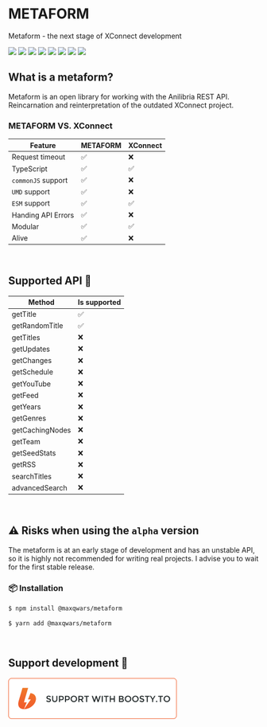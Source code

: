 # METAFORM

Metaform - the next stage of XConnect development

![](https://img.shields.io/github/issues/maxqwars/metaform)
![](https://img.shields.io/github/forks/maxqwars/metaform)
![](https://img.shields.io/github/stars/maxqwars/metaform)
![](https://img.shields.io/github/license/maxqwars/metaform)
![](https://img.shields.io/librariesio/dependents/npm/@maxqwars/metaform)
![](https://img.shields.io/github/release-date/maxqwars/metaform)
![](https://img.shields.io/github/contributors/maxqwars/metaform)
![](https://img.shields.io/github/package-json/v/maxqwars/metaform)

## What is a metaform?

Metaform is an open library for working with the Anilibria REST API. Reincarnation and reinterpretation of the outdated XConnect project.

### METAFORM VS. XConnect

| Feature            | METAFORM | XConnect |
| ------------------ | -------- | -------- |
| Request timeout    | ✅       | ❌       |
| TypeScript         | ✅       | ✅       |
| `commonJS` support | ✅       | ❌       |
| `UMD` support      | ✅       | ❌       |
| `ESM` support      | ✅       | ✅       |
| Handing API Errors | ✅       | ❌       |
| Modular            | ✅       | ✅       |
| Alive              | ✅       | ❌       |

<br />

## Supported API 🔌

| Method          | Is supported |
| --------------- | ------------ |
| getTitle        | ✅           |
| getRandomTitle  | ✅           |
| getTitles       | ❌           |
| getUpdates      | ❌           |
| getChanges      | ❌           |
| getSchedule     | ❌           |
| getYouTube      | ❌           |
| getFeed         | ❌           |
| getYears        | ❌           |
| getGenres       | ❌           |
| getCachingNodes | ❌           |
| getTeam         | ❌           |
| getSeedStats    | ❌           |
| getRSS          | ❌           |
| searchTitles    | ❌           |
| advancedSearch  | ❌           |

<br />

## ⚠️ Risks when using the `alpha` version

The metaform is at an early stage of development and has an unstable API, so it is highly not recommended for writing real projects. I advise you to wait for the first stable release.

### 📦 Installation

```shell
$ npm install @maxqwars/metaform
```

```shell
$ yarn add @maxqwars/metaform
```

<br />

## Support development 💸

[![Support with Boosty.to](./boosty.png)](https://boosty.to/maxqwars)
